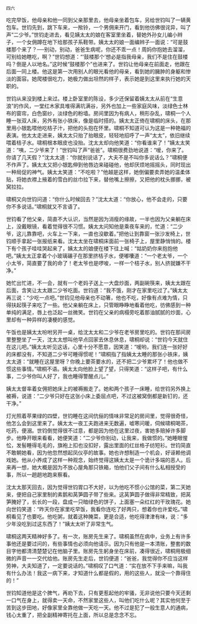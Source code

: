     四六 

   吃完早饭，他母亲和他一同到父亲那里去，他母亲坐着包车，另给世钧叫了一辆黄包车。世钧先到，跳下车来，一揿铃，一个男佣来开门，看到他彷佛很诧异，叫了声“二少爷。”世钧走进去，看见姨太太的娘在客室里坐着，替她外孙女儿编小辫子，一个女佣蹲在地下给那孩子系鞋带。姨太太的娘一面编辫子一面说：“可是鼓楼那个来了？──别动，别动，爸爸生病呢，你还不乖一点！周妈你抱她去溜溜，可别给她瞎吃，啊？”世钧想道：“‘鼓楼那个’想必是指我母亲，我们不是住在鼓楼吗？倒是人以地名。”这时候“鼓楼那个”也进来了。世钧让他母亲在前面走，他跟在后面一同上楼。他这是第一次用别人的眼光看他的母亲，看到她的臃肿的身躯和惨淡的面容。她爬楼很吃力，她极力做出坦然的样子，表示她是到这里来执行她的天职的。

   世钧从来没到楼上来过。楼上卧室里的陈设，多少还保留着姨太太从前在“生意浪”的作风，一堂红木家具堆得满坑满谷，另外也加上一些家庭风味，淡绿色士林布的窗帘，白色窗纱，淡绿色的粉墙。房间里因为有病人，稍形杂乱，啸桐一个人睡一张双人床，另外有张小铁床，像是临时搭的。姨太太正倚在啸桐的床头，在那里用小银匙喂他吃桔子汁，把他的头抱在怀里。啸桐不知道可认为这是一种艳福的表演。他太太走进来，姨太太只抬了抬眼皮，轻轻地招呼了一声“太太”，依旧继续喂着桔子水。啸桐根本眼皮也没抬。沈太太却向他笑道：“你看谁来了！”姨太太笑道：“咦，二少爷来了！”世钧叫了声“爸爸”。啸桐很费劲地说道：“嗳，你来了。你请了几天假？”沈太太道：“你就别说话了，大夫不是不叫你多说话么？”啸桐便不作声了。姨太太又把小银匙伸到他唇边来碰碰他，他却厌烦地摇摇头，同时现出一种局促的神气。姨太太笑道：“不吃啦？”他越是这样，她倒偏要卖弄她的温柔体贴，将她衣襟上掖着的雪白的丝巾拉下来，替他嘴上擦擦，又把他的枕头挪挪，被窝拉拉。

   啸桐又向世钧问道：“你什么时候回去？”沈太太道：“你放心，他不会走的，只要你不多说话。”啸桐就又不言语了。

   世钧看了他父亲，简直不大认识，当然是因为消瘦的缘故，一半也因为父亲躺在床上，没戴眼镜，看着觉得很不习惯。姨太太问知他是乘夜车来的，忙道：“二少爷，这儿靠靠吧，火车上一下来，一直也没歇着。”把他让到靠窗一张沙发椅上，世钧顺手拿起一张报纸来看。沈太太坐在啸桐床面前一张椅子上，屋里静悄悄的。楼下有个孩子哇哇哭起来了，姨太太的娘便在楼下往上喊：“姑奶奶你来抱抱他吧。”姨太太正拿着个小玻璃碾子在那里挤桔子水，便嘟囔道：“一个老太爷，一个小太爷，简直要了我的命了！老太爷也是啰唆，一样一个桔子水，别人挤就嫌不干净。”

   她忙出忙进，不一会，就有一个老妈子送上一大盘炒面，两副碗筷来，姨太太跟在后面，含笑让太太跟二少爷吃面。世钧道：“我不饿，刚才在家里吃过了。”姨太太再三说：“少吃一点吧。”世钧见他母亲也不动箸，他也不吃，好像有点难为情，只得扶起筷子来吃了一些。他父亲躺在床上，只管眼睁睁地看着他吃，彷佛感到一种单纯的满足，唇上也泛起一丝微笑。世钧在父亲的病榻旁吃着那油腻腻的炒面，心里却有一种异样的凄梗的感觉。

   午饭也是姨太太吩咐另开一桌，给沈太太和二少爷在老爷房里吃的。世钧在那间房里整整坐了一天，沈太太想叫他早点回家去休息休息，啸桐却说：“世钧今天就住在这儿吧。”姨太太听见这话，心里十分不愿意，因笑道：“嗳哟，我们连一张好好的床都没有，不知道二少爷可睡得惯呢！”啸桐指了指姨太太睡的那张小铁床，姨太太道：“就睡在这屋里呀？你晚上要茶要水的，还不把二少爷累坏了！他也做不惯这些事情。”啸桐不语。姨太太向他脸上望了望，只得笑道：“这样子吧，有什么事，二少爷你叫人好了，我也睡得警醒点儿。”

   姨太太督率着女佣把她床上的被褥搬走了。她和两个孩子一床睡，给世钧另外换上被褥，说道：“二少爷只好在这张小床上委屈点吧，不过这被窝倒都是新钉的，还干净。”

   灯光照着苹果绿的四壁，世钧睡在这间伉俪的情味非常足的房间里，觉得很奇怪，他怎么会到这里来了。姨太太一夜工夫跑进来无数遍，嘘寒问暖，伺候啸桐喝茶，吃药，便溺。世钧倒觉得很不过意，都是因为他在这里过夜，害她多赔掉许多脚步。他睁开眼来看看，她便笑道：“二少爷你别动，让我来，我做惯的。”她睡眼惺忪，发髻睡得毛毛的，旗袍上扣也没扣好，露出里面的红丝格子纺短衫。世钧简直不敢朝她看，因为他忽然想起凤仪亭的故事。她也许想制造一个机会，好诬赖他调戏她。他从小养成了这样一种观念，始终觉得这姨太太是一个诡计多端的恶人。后来再一想，她大概是因为不放心屋角那只铁箱，怕他们父子间有什么私相授受的事，所以一趟趟地跑来察看。

   沈太太那天回去，因为觉得世钧胃口不大好，以为他吃不惯小公馆的菜，第二天她来，便把自己家里制的素鹅和莴笋圆子带了些来。这莴笋圆子做得非常精致，把莴笋腌好了，长长的一段，盘成一只暗绿色的饼子，上面塞一朵红红的干玫瑰花。她向世钧笑道：“昨天你在家里吃早饭，我看你连吃了好两只，想着你也许爱吃。”啸桐看见了也要吃。他吃粥，就着这种腌菜，更是合适，他吃得津津有味，说：“多少年没吃到过这东西了！”姨太太听了非常生气。

   啸桐这两天精神好多了。有一次，账房先生来了。啸桐虽然在病中，业务上有许多事他还是要过问的，有些事情也必须向他请示。因为只有他是一本清账，整套的数目字他都清清楚楚记在他脑子里。账房先生躬身坐在床前，凑得很近，啸桐用极细微的声音一一交代给他。账房先生走后，世钧便道：“爸爸，我觉得你不应当这样劳神，大夫知道了，一定要说话的。”啸桐叹了口气道：“实在放不下手来嘛，叫我有什么办法！我这一病下来，才知道什么都是假的，用的这些人，就没一个靠得住的！”

   世钧知道他是这个脾气，再劝下去，只有更惹起他的牢骚，无非说他只要今天还剩一口气在身上，就得卖一天命，不然家里这些人，叫他们吃什么呢？其实他何至于苦到这步田地，好像家里全靠他做一天吃一天。他不过是犯了一般生意人的通病，钱心太重了，把全副精神寄托在上面，所以总是念念不忘。

